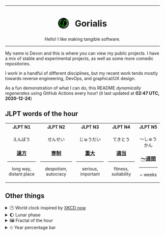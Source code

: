 ***

<h1 align="center">
<sub>
    <img src="readme/resources/avatar.png" height="36">
</sub>
&nbsp;
Gorialis
</h1>
<p align="center">
Hello! I like making tangible software.
</p>

***

My name is Devon and this is where you can view my public projects. I have a mix of stable and experimental projects, as well as some more comedic repositories.

I work in a handful of different disciplines, but my recent work tends mostly towards reverse engineering, DevOps, and graphical/UX design.

As a fun demonstration of what I can do, this README *dynamically regenerates* using GitHub Actions every hour! (it last updated at **02:47 UTC, 2020-12-24**)

<h2>JLPT words of the hour</h2>
<table>
    <tr>
        <th>JLPT N1</th>
        <th>JLPT N2</th>
        <th>JLPT N3</th>
        <th>JLPT N4</th>
        <th>JLPT N5</th>
    </tr>
    <tr>
        <td>
            <p align="center">えんぽう</p>
            <h3 align="center"><b><a href="https://jisho.org/search/%E9%81%A0%E6%96%B9">遠方</a></b></h3>
            <hr>
            <p align="center">long way,<wbr> distant place</p>
        </td>
        <td>
            <p align="center">せんせい</p>
            <h3 align="center"><b><a href="https://jisho.org/search/%E5%B0%82%E5%88%B6">専制</a></b></h3>
            <hr>
            <p align="center">despotism,<wbr> autocracy</p>
        </td>
        <td>
            <p align="center">じゅうだい</p>
            <h3 align="center"><b><a href="https://jisho.org/search/%E9%87%8D%E5%A4%A7">重大</a></b></h3>
            <hr>
            <p align="center">serious,<wbr> important</p>
        </td>
        <td>
            <p align="center">てきとう</p>
            <h3 align="center"><b><a href="https://jisho.org/search/%E9%81%A9%E5%BD%93">適当</a></b></h3>
            <hr>
            <p align="center">fitness,<wbr> suitability</p>
        </td>
        <td>
            <p align="center">～しゅうかん</p>
            <h3 align="center"><b><a href="https://jisho.org/search/%EF%BD%9E%E9%80%B1%E9%96%93">～週間</a></b></h3>
            <hr>
            <p align="center">~ weeks</p>
        </td>
    </tr>
</table>

<h2>Other things</h2>
<details>
<summary>🕑  World clock inspired by <a href="https://xkcd.com/now">XKCD now</a></summary>

> <img src="generated/now.png" width="512">

</details>
<details>
<summary>🌔 Lunar phase</summary>

The moon is approximately 34.00% through its phase (Waxing Gibbous).

</details>
<details>
<summary>&#x1f5bc; Fractal of the hour</summary>

> <img src="generated/fractal.png" width="512">

</details>
<details>
<summary>&#x23f2; Year percentage bar</summary>
<pre><code>2020 [███████████████████▁] 97.85%</code></pre>
</details>
